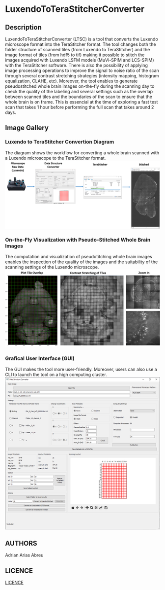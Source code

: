 # LuxendoToTeraStitcherConverter
## Description
LuxendoToTeraStitcherConverter (LTSC) is a tool that converts the Luxendo microscope format into the TeraStitcher format. The tool changes both the folder structure of scanned tiles (from Luxendo to TeraStitcher) and the image format of tiles (from hdf5 to tif) making it possible to stitch the images acquired with Luxendo LSFM models (MuVi-SPIM and LCS-SPIM) with the TeraStitcher software. There is also the possibility of applying image processing operations to improve the signal to noise ratio of the scan through several contrast stretching strategies (intensity mapping, histogram equalization, CLAHE, etc). Moreover, the tool enables to generate pseudostitched whole brain images on-the-fly during the scanning day to check the quality of the labeling and several settings such as the overlap between scanned tiles and the boundaries of the scan to ensure that the whole brain is on frame. This is essencial at the time of exploring a fast test scan that takes 1 hour before performing the full scan that takes around 2 days.

## Image Gallery
### Luxendo to TeraStitcher Convertion Diagram
The diagram shows the workflow for converting a whole brain scanned with a Luxendo microscope to the TeraStitcher format. 
![Convertion Diagram](https://github.com/MorphoNeuralNetworks/LuxendoToTeraStitcherConverter/blob/main/readme_images/Luxendo_Workflow.png)
### On-the-Fly Visualization with Pseudo-Stitched Whole Brain Images
The computation and visualization of pseudotitching whole brain images enables the inspection of the quality of the images and the suitability of the scanning settings of the Luxendo microscope.
![Luxendo Inspection](https://github.com/MorphoNeuralNetworks/LuxendoToTeraStitcherConverter/blob/main/readme_images/Luxendo_Inspection.png)
### Grafical User Interface (GUI)
The GUI makes the tool more user-friendly. Moreover, users can also use a CLI to launch the tool on a high computing cluster. 
![GUI Demo](https://github.com/MorphoNeuralNetworks/LuxendoToTeraStitcherConverter/blob/main/readme_images/Luxendo_GUI.png)

## AUTHORS
Adrian Arias Abreu

## LICENCE
[LICENCE](https://github.com/MorphoNeuralNetworks/LuxendoToTeraStitcherConverter/blob/main/LICENCE)
